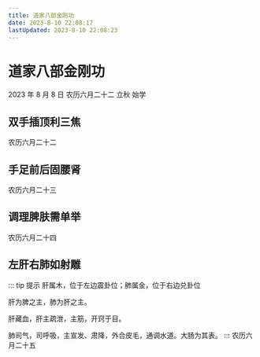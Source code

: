 ```yaml
---
title: 道家八部金刚功
date: 2023-8-10 22:08:17
lastUpdated: 2023-8-10 22:08:23
---
```


# 道家八部金刚功

2023 年 8 月 8 日 农历六月二十二 立秋 始学

## 双手插顶利三焦

农历六月二十二

## 手足前后固腰肾

农历六月二十三

## 调理脾肤需单举

农历六月二十四

## 左肝右肺如射雕

::: tip 提示
肝属木，位于左边震卦位；肺属金，位于右边兑卦位

肝为脾之主，肺为肝之主。

肝藏血，肝主疏泄，主筋，开窍于目。

肺司气，司呼吸，主宣发、肃降，外合皮毛，通调水道。大肠为其表。
:::
农历六月二十五

